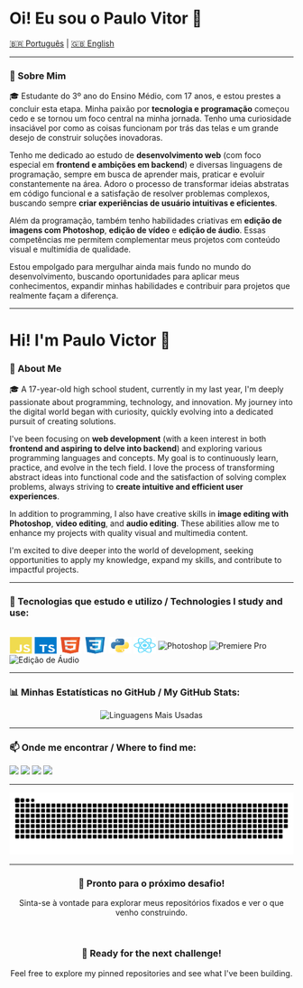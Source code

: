 <h1>Oi! Eu sou o Paulo Vitor 👋</h1>

<p>
  <a href="#portugues">🇧🇷 Português</a> | <a href="#english">🇬🇧 English</a>
</p>

---

<a id="portugues"></a>
### 🌟 Sobre Mim

<p>
  🎓 Estudante do 3º ano do Ensino Médio, com 17 anos, e estou prestes a concluir esta etapa. Minha paixão por <b>tecnologia e programação</b> começou cedo e se tornou um foco central na minha jornada. Tenho uma curiosidade insaciável por como as coisas funcionam por trás das telas e um grande desejo de construir soluções inovadoras.
</p>
<p>
  Tenho me dedicado ao estudo de <b>desenvolvimento web</b> (com foco especial em <b>frontend e ambições em backend</b>) e diversas linguagens de programação, sempre em busca de aprender mais, praticar e evoluir constantemente na área. Adoro o processo de transformar ideias abstratas em código funcional e a satisfação de resolver problemas complexos, buscando sempre <b>criar experiências de usuário intuitivas e eficientes</b>.
</p>
<p>
  Além da programação, também tenho habilidades criativas em <b>edição de imagens com Photoshop</b>, <b>edição de vídeo</b> e <b>edição de áudio</b>. Essas competências me permitem complementar meus projetos com conteúdo visual e multimídia de qualidade.
</p>
<p>
  Estou empolgado para mergulhar ainda mais fundo no mundo do desenvolvimento, buscando oportunidades para aplicar meus conhecimentos, expandir minhas habilidades e contribuir para projetos que realmente façam a diferença.
</p>

---

<a id="english"></a>
<h1>Hi! I'm Paulo Victor 👋</h1>

### 🌟 About Me

<p>
  🎓 A 17-year-old high school student, currently in my last year, I'm deeply passionate about programming, technology, and innovation. My journey into the digital world began with curiosity, quickly evolving into a dedicated pursuit of creating solutions.
</p>
<p>
  I've been focusing on <b>web development</b> (with a keen interest in both <b>frontend and aspiring to delve into backend</b>) and exploring various programming languages and concepts. My goal is to continuously learn, practice, and evolve in the tech field. I love the process of transforming abstract ideas into functional code and the satisfaction of solving complex problems, always striving to <b>create intuitive and efficient user experiences</b>.
</p>
<p>
  In addition to programming, I also have creative skills in <b>image editing with Photoshop</b>, <b>video editing</b>, and <b>audio editing</b>. These abilities allow me to enhance my projects with quality visual and multimedia content.
</p>
<p>
  I'm excited to dive deeper into the world of development, seeking opportunities to apply my knowledge, expand my skills, and contribute to impactful projects.
</p>

---

### 🚀 Tecnologias que estudo e utilizo / Technologies I study and use:
<div style="display: inline_block"><br>
  <img align="center" alt="JavaScript" height="30" width="40" src="https://raw.githubusercontent.com/devicons/devicon/master/icons/javascript/javascript-plain.svg">
  <img align="center" alt="TypeScript" height="30" width="40" src="https://raw.githubusercontent.com/devicons/devicon/master/icons/typescript/typescript-plain.svg">
  <img align="center" alt="HTML5" height="30" width="40" src="https://raw.githubusercontent.com/devicons/devicon/master/icons/html5/html5-original.svg">
  <img align="center" alt="CSS3" height="30" width="40" src="https://raw.githubusercontent.com/devicons/devicon/master/icons/css3/css3-original.svg">
  <img align="center" alt="Python" height="30" width="40" src="https://raw.githubusercontent.com/devicons/devicon/master/icons/python/python-original.svg">
  <img align="center" alt="React" height="30" width="40" src="https://raw.githubusercontent.com/devicons/devicon/master/icons/react/react-original.svg">
  <img align="center" alt="Photoshop" height="30" width="40" src="https://upload.wikimedia.org/wikipedia/commons/a/af/Adobe_Photoshop_CC_icon.svg">
  <img align="center" alt="Premiere Pro" height="30" width="40" src="https://upload.wikimedia.org/wikipedia/commons/4/40/Adobe_Premiere_Pro_CC_icon.svg">
  <img align="center" alt="Edição de Áudio" height="30" width="40" src="https://img.icons8.com/fluency/48/audio-wave--v1.png">
</div>


---

### 📊 Minhas Estatísticas no GitHub / My GitHub Stats:

<div align="center">
  <img src="https://github-readme-stats.vercel.app/api/top-langs/?username=paulovrl0624&layout=compact&theme=dark&locale=pt-br" alt="Linguagens Mais Usadas" />
</div>

---

### 📫 Onde me encontrar / Where to find me:
<div>
  <a href="https://www.instagram.com/paulovrl16/" target="_blank"><img src="https://img.shields.io/badge/INSTAGRAM-ff69b4?style=for-the-badge&logo=instagram&logoColor=white"></a>
  <a href="https://discord.gg/ytGWhAXv" target="_blank"><img src="https://img.shields.io/badge/DISCORD-7289DA?style=for-the-badge&logo=discord&logoColor=white"></a> 
  <a href="mailto:pvrioslima@gmail.com"><img src="https://img.shields.io/badge/GMAIL-EA4335?style=for-the-badge&logo=gmail&logoColor=white"></a>
  <a href="https://www.linkedin.com/in/paulo-victor-915b20271/" target="_blank"><img src="https://img.shields.io/badge/LINKEDIN-blue?style=for-the-badge&logo=linkedin&logoColor=white"></a> 
</div>

---

![Snake animation](https://github.com/paulovrl0624/paulovrl0624/blob/output/github-contribution-grid-snake.svg)

---

<div align="center">
  <h3>🚀 Pronto para o próximo desafio!</h3>
  <p>Sinta-se à vontade para explorar meus repositórios fixados e ver o que venho construindo.</p>
  <br>
  <h3>🚀 Ready for the next challenge!</h3>
  <p>Feel free to explore my pinned repositories and see what I've been building.</p>
</div>
